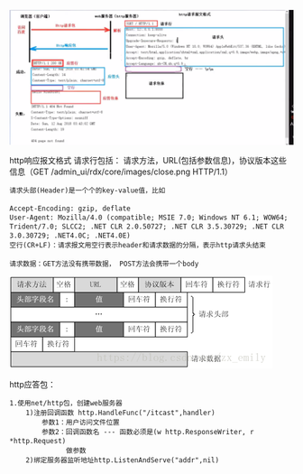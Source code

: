 ![img.png](img/img.png)


http响应报文格式
    请求行包括： 请求方法，URL(包括参数信息)，协议版本这些信息（GET /admin_ui/rdx/core/images/close.png HTTP/1.1）
    
    请求头部(Header)是一个个的key-value值，比如
    
    Accept-Encoding: gzip, deflate
    User-Agent: Mozilla/4.0 (compatible; MSIE 7.0; Windows NT 6.1; WOW64; Trident/7.0; SLCC2; .NET CLR 2.0.50727; .NET CLR 3.5.30729; .NET CLR 3.0.30729; .NET4.0C; .NET4.0E)
    空行(CR+LF)：请求报文用空行表示header和请求数据的分隔，表示http请求头结束
    
    请求数据：GET方法没有携带数据， POST方法会携带一个body

![img_2.png](img/http报文格式.png)

http应答包：
    
    1.使用net/http包，创建web服务器
        1)注册回调函数 http.HandleFunc("/itcast",handler)
            参数1：用户访问文件位置
            参数2：回调函数名 --- 函数必须是(w http.ResponseWriter, r *http.Request) 
                  做参数  
        2)绑定服务器监听地址http.ListenAndServe("addr",nil)